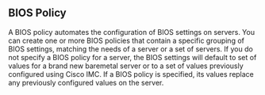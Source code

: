## BIOS Policy
A BIOS policy automates the configuration of BIOS settings on servers. You can create one or more BIOS policies that contain a specific grouping of BIOS settings, matching the needs of a server or a set of servers. If you do not specify a BIOS policy for a server, the BIOS settings will default to set of values for a brand new baremetal server or to a set of values previously configured using Cisco IMC. If a BIOS policy is specified, its values replace any previously configured values on the server.
